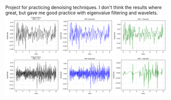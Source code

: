 Project for practicing denoising techniques. 
I don't think the results where great, but gave me good practice with eigenvalue filtering and wavelets.
![Denoised Waveform](Denoised_waveform.png)

